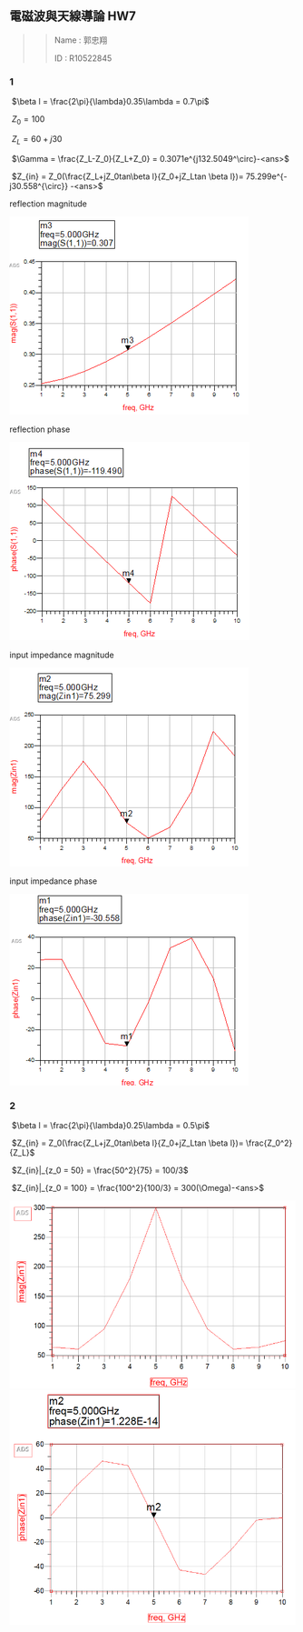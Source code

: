 ## 電磁波與天線導論 HW7

> >Name : 郭忠翔
> >
> >ID : R10522845

### 1

​		$\beta l = \frac{2\pi}{\lambda}0.35\lambda = 0.7\pi$

​		$Z_0 = 100$

​		$Z_L = 60+j30$

​		$\Gamma = \frac{Z_L-Z_0}{Z_L+Z_0} = 0.3071e^{j132.5049^\circ}-<ans>$

​		$Z_{in} = Z_0(\frac{Z_L+jZ_0tan\beta l}{Z_0+jZ_Ltan \beta l})= 75.299e^{-j30.558^{\circ}} -<ans>$

reflection magnitude

![](./IMG/HW7Q1mag.png)

reflection phase		

![](./IMG/HW7Q1pha.png)

input impedance magnitude

![](./IMG/HW7Q1zmag.png)

input impedance phase

![](./IMG/HW7Q1zpha.png)

### 2

​		$\beta l = \frac{2\pi}{\lambda}0.25\lambda = 0.5\pi$				

​		$Z_{in} = Z_0(\frac{Z_L+jZ_0tan\beta l}{Z_0+jZ_Ltan \beta l})= \frac{Z_0^2}{Z_L}$

​		$Z_{in}|_{z_0 = 50} = \frac{50^2}{75} = 100/3$

​		$Z_{in}|_{z_0 = 100} = \frac{100^2}{100/3} = 300(\Omega)-<ans>$

<img src="./IMG/HW7Q2zmag.png" style="zoom:67%;" />

<img src="./IMG/HW7Q2zpha.png" style="zoom:67%;" />

